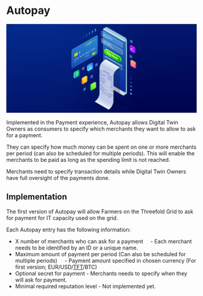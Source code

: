 # Autopay

![](img/autopay.png)

Implemented in the Payment experience, Autopay allows Digital Twin Owners as consumers to specify which merchants they want to allow to ask for a payment. 

They can specify how much money can be spent on one or more merchants per period (can also be scheduled for multiple periods). This will enable the merchants to be paid as long as the spending limit is not reached.

Merchants need to specify transaction details while Digital Twin Owners have full oversight of the payments done. 

## Implementation 

The first version of Autopay will allow Farmers on the Threefold Grid to ask for payment for IT capacity used on the grid. 

Each Autopay entry has the following information: 
- X number of merchants who can ask for a payment 
    - Each merchant needs to be identified by an ID or a unique name. 
- Maximum amount of payment per period (Can also be scheduled for multiple periods)
    - Payment amount specified in chosen currency (For first version; EUR/USD/[TFT](threefold:token_what)/BTC)
- Optional secret for payment - Merchants needs to specify when they will ask for payment. 
- Minimal required reputation level - Not implemented yet.






